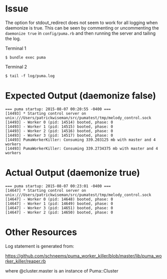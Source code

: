 # Issue

The option for stdout_redirect does not seem to work for all logging when daemonize is true.  This can be seen by commenting or uncommenting the `daemonize true` in `config/puma.rb` and then running the server and tailing the log.

Terminal 1
```
$ bundle exec puma
```

Terminal 2
```
$ tail -f log/puma.log
```

# Expected Output (daemonize false)
```
=== puma startup: 2015-08-07 00:20:55 -0400 ===
[14493] * Starting control server on unix:///Users/patrickwiseman/src/pumatest/tmp/melody_control.sock
[14493] - Worker 0 (pid: 14514) booted, phase: 0
[14493] - Worker 1 (pid: 14515) booted, phase: 0
[14493] - Worker 2 (pid: 14516) booted, phase: 0
[14493] - Worker 3 (pid: 14517) booted, phase: 0
[14493] PumaWorkerKiller: Consuming 339.203125 mb with master and 4 workers
[14493] PumaWorkerKiller: Consuming 339.2734375 mb with master and 4 workers
```

# Actual Output (daemonize true)
```
=== puma startup: 2015-08-07 00:23:01 -0400 ===
[14647] * Starting control server on unix:///Users/patrickwiseman/src/pumatest/tmp/melody_control.sock
[14647] - Worker 0 (pid: 14648) booted, phase: 0
[14647] - Worker 1 (pid: 14649) booted, phase: 0
[14647] - Worker 3 (pid: 14651) booted, phase: 0
[14647] - Worker 2 (pid: 14650) booted, phase: 0
```

# Other Resources
Log statement is generated from:

https://github.com/schneems/puma_worker_killer/blob/master/lib/puma_worker_killer/reaper.rb

where @cluster.master is an instance of Puma::Cluster